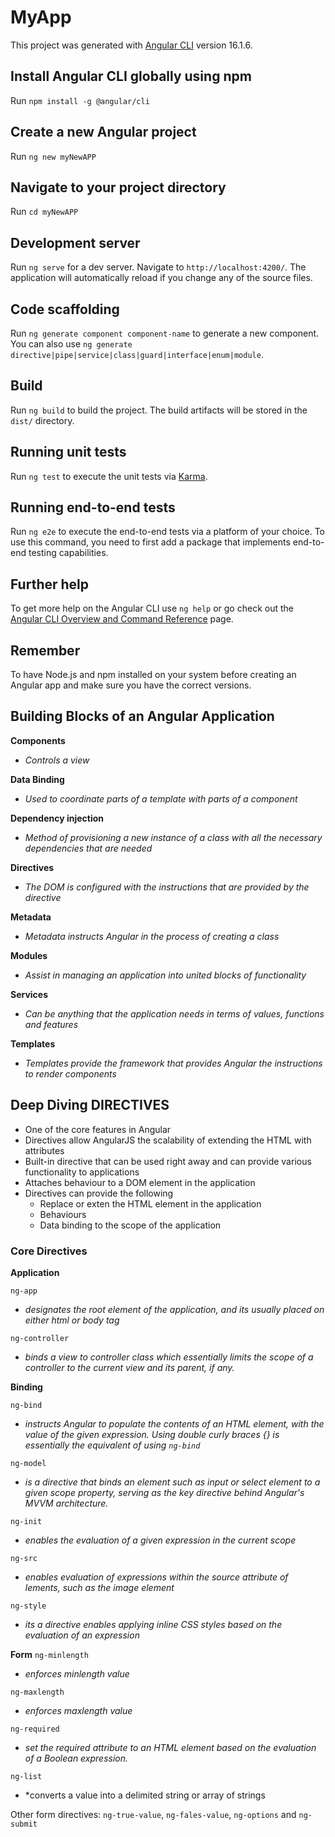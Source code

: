 # MyApp

This project was generated with [Angular CLI](https://github.com/angular/angular-cli) version 16.1.6.

## Install Angular CLI globally using npm

Run `npm install -g @angular/cli`

## Create a new Angular project

Run `ng new myNewAPP`

## Navigate to your project directory

Run `cd myNewAPP`

## Development server

Run `ng serve` for a dev server. Navigate to `http://localhost:4200/`. The application will automatically reload if you change any of the source files.

## Code scaffolding

Run `ng generate component component-name` to generate a new component. You can also use `ng generate directive|pipe|service|class|guard|interface|enum|module`.

## Build

Run `ng build` to build the project. The build artifacts will be stored in the `dist/` directory.

## Running unit tests

Run `ng test` to execute the unit tests via [Karma](https://karma-runner.github.io).

## Running end-to-end tests

Run `ng e2e` to execute the end-to-end tests via a platform of your choice. To use this command, you need to first add a package that implements end-to-end testing capabilities.

## Further help

To get more help on the Angular CLI use `ng help` or go check out the [Angular CLI Overview and Command Reference](https://angular.io/cli) page.

## Remember

To have Node.js and npm installed on your system before creating an Angular app and make sure you have the correct versions.

## Building Blocks of an Angular Application
**Components**
- *Controls a view*

**Data Binding**
- *Used to coordinate parts of a template with parts of a component*

**Dependency injection**
- *Method of provisioning a new instance of a class with all the necessary dependencies that are needed*

**Directives**
- *The DOM is configured with the instructions that are provided by the directive*

**Metadata**
- *Metadata instructs Angular in the process of creating a class*

**Modules**
- *Assist in managing an application into united blocks of functionality*

**Services**
- *Can be anything that the application needs in terms of values, functions and features*

**Templates**
- *Templates provide the framework that provides Angular the instructions to render components*

## Deep Diving DIRECTIVES
- One of the core features in Angular
- Directives allow AngularJS the scalability of extending the HTML with attributes
- Built-in directive that can be used right away and can provide various functionality to applications
- Attaches behaviour to a DOM element in the application
- Directives can provide the following
    - Replace or exten the HTML element in the application
    - Behaviours
    - Data binding to the scope of the application
### Core Directives

**Application**

`ng-app` 
- *designates the root element of the application, and its usually placed on either html or body tag*
  
`ng-controller`
- *binds a view to controller class which essentially limits the scope of a controller to the current view and its parent, if any.*
  
**Binding**

`ng-bind`
- *instructs Angular to populate the contents of an HTML element, with the value of the given expression. Using double curly braces {} is essentially the equivalent of using `ng-bind`*
  
`ng-model`
- *is a directive that binds an element such as input or select element to a given scope property, serving as the key directive behind Angular's MVVM architecture.*
  
`ng-init`
- *enables the evaluation of a given expression in the current scope*
  
`ng-src`
- *enables evaluation of expressions within the source attribute of lements, such as the image element*
  
`ng-style`
- *its a directive enables applying inline CSS styles based on the evaluation of an expression*

**Form**
`ng-minlength`
- *enforces minlength value*
  
`ng-maxlength`
- *enforces maxlength value*
  
`ng-required`
- *set the required attribute to an HTML element based on the evaluation of a Boolean expression.*
  
`ng-list`
- *converts a value into a delimited string or array of strings
  
Other form directives:
`ng-true-value`, `ng-fales-value`, `ng-options` and `ng-submit`

